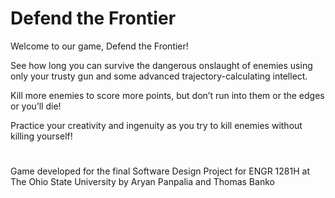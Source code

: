 # Defend the Frontier

Welcome to our game, Defend the Frontier!

See how long you can survive the dangerous onslaught of enemies using only your trusty gun and some advanced trajectory-calculating intellect.

Kill more enemies to score more points, but don’t run into them or the edges or you’ll die!

Practice your creativity and ingenuity as you try to kill enemies without killing yourself!
#
Game developed for the final Software Design Project for ENGR 1281H at The Ohio State University by Aryan Panpalia and Thomas Banko
